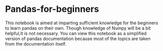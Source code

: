 # Pandas-for-beginners
This notebook is aimed at imparting sufficient knowledge for the beginners to learn pandas on their own. Though knowledge of Numpy will be a bit helpful,It is not necessary. You can view this notebook as a simplified version of pandas documentation because most of the topics are taken from the documentation itself.
